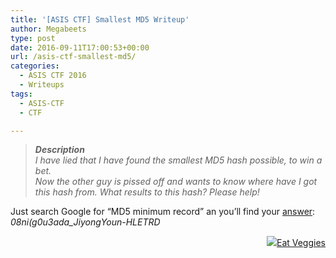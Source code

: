 ```yaml
---
title: '[ASIS CTF] Smallest MD5 Writeup'
author: Megabeets
type: post
date: 2016-09-11T17:00:53+00:00
url: /asis-ctf-smallest-md5/
categories:
  - ASIS CTF 2016
  - Writeups
tags:
  - ASIS-CTF
  - CTF

---
```

> _**Description**_  
>  _I have lied that I have found the smallest MD5 hash possible, to win a bet._  
>  _Now the other guy is pissed off and wants to know where have I got this hash from. What results to this hash? Please help!_

Just search Google for &#8220;MD5 minimum record&#8221; an you&#8217;ll find your [answer][1]: _08ni(g0u3ada_JiyongYoun-HLETRD_

<div class="nf-post-footer">
  <p style="text-align: right">
    <a href="https://www.megabeets.net/about.html#vegan"><img src="../uploads/megabeets_inline_logo.png" />Eat Veggies</a>
  </p>
</div>

 [1]: http://0xf.kr/md5/